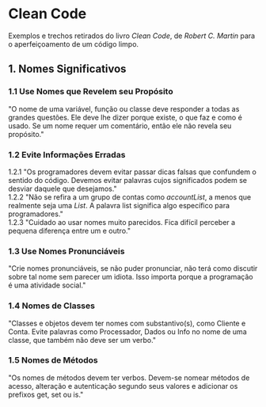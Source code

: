<h1> <b> Clean Code </b> </h1>

Exemplos e trechos retirados do livro <i>Clean Code</i>, de <i>Robert C. Martin</i> para o aperfeiçoamento de um código limpo.

<h2> <b> 1. Nomes Significativos </b> </h2>

<h3> <b> 1.1 Use Nomes que Revelem seu Propósito </b> </h3>

"O nome de uma variável, função ou classe deve responder a todas as grandes questões. Ele deve lhe dizer porque existe, o que faz e como é usado. Se um nome requer um comentário, então ele não revela seu propósito."

<h3> <b> 1.2 Evite Informações Erradas </b> </h3>

1.2.1 "Os programadores devem evitar passar dicas falsas que confundem o sentido do código. Devemos evitar palavras cujos significados podem se desviar daquele que desejamos."</br>
1.2.2 "Não se refira a um grupo de contas como <i>accountList</i>, a menos que realmente seja uma <i>List</i>. A palavra list significa algo específico para programadores."</br>
1.2.3 "Cuidado ao usar nomes muito parecidos. Fica difícil perceber a pequena diferença entre um e outro."</br>

<h3> <b> 1.3 Use Nomes Pronunciáveis </b> </h3>

"Crie nomes pronunciáveis, se não puder pronunciar, não terá como discutir sobre tal nome sem parecer um idiota. Isso importa porque a programação é uma atividade social."

<h3> <b> 1.4 Nomes de Classes </b> </h3>

"Classes e objetos devem ter nomes com substantivo(s), como Cliente e Conta. Evite palavras como Processador, Dados ou Info no nome de uma classe, que também não deve ser um verbo."

<h3> <b> 1.5 Nomes de Métodos </b> </h3>

"Os nomes de métodos devem ter verbos. Devem-se nomear métodos de acesso, alteração e autenticação segundo seus valores e adicionar os prefixos get, set ou is."
